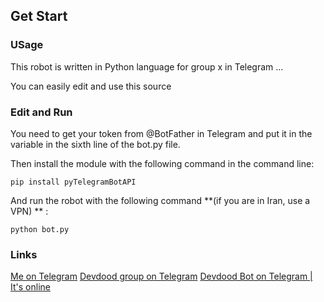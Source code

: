 ## Get Start
### USage
This robot is written in Python language for group x in Telegram ...

You can easily edit and use this source

### Edit and Run
You need to get your token from @BotFather in Telegram and put it in the variable in the sixth line of the bot.py file.

Then install the module with the following command in the command line:

```
pip install pyTelegramBotAPI
```

And run the robot with the following command **(if you are in Iran, use a VPN) ** :

```
python bot.py
```

### Links
[Me on Telegram](https://t.me/DevdoodSupport)
[Devdood group on Telegram](https://t.me/DevdoodGP)
[Devdood Bot on Telegram | It's online ](https://t.me/DevdoodBOT)
